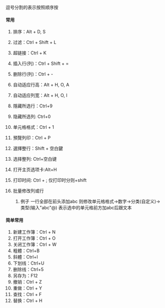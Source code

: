 逗号分割的表示按照顺序按
#### **常用**
1. 排序：Alt + D, S
2. 过滤：Ctrl + Shift + L
3. 超链接：Ctrl + K
4. 插入行(列)：Ctrl + Shift + =
5. 删除行(列)：Ctrl + -
6. 自动适应行高：Alt + H, O, A
7. 自动适应列宽：Alt + H, O, I
8. 隱藏所选行：Ctrl+9
9. 隐藏所选列: Ctrl+0
10. 单元格格式：Ctrl + 1
11. 預覽列印：Ctrl + P
12. 選擇整行：Shift + 空白鍵
13. 选择整列: Ctrl+空白键
14. 打开主页选项卡:Alt+H
15. 打印时间: Ctrl + ;    仅打印时分则+shift


1. 批量修改列或行 
	1. 例子  一行全部在前头添加abc  则修改单元格格式->数字->分类(自定义)->类型(输入"abc"@)    表示选中的单元格前方加abc后跟文本


#### **简单常用**
1. 新建工作簿：Ctrl + N
2. 打开工作簿：Ctrl + O
3. 关闭工作簿：Ctrl + W
4. 粗體：Ctrl+B
5. 斜體：Ctrl+I
6. 下划线：Ctrl+U
7. 删除线：Ctrl+5
8. 另存为：F12
9. 撤销：Ctrl + Z
10. 重做：Ctrl + Y
11. 查找：Ctrl + F
12. 替换：Ctrl + H